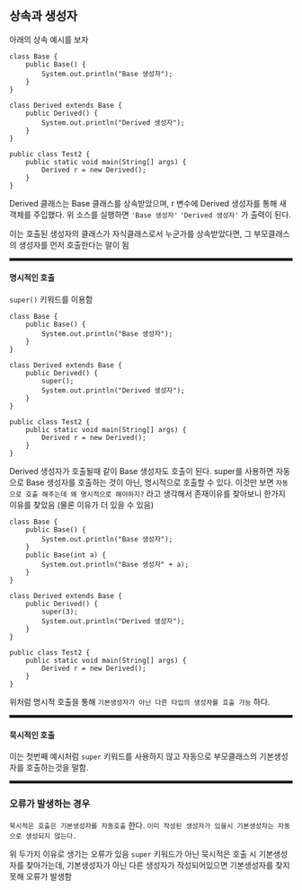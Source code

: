 ## 상속과 생성자

아래의 상속 예시를 보자

```
class Base {
    public Base() {
        System.out.println("Base 생성자");
    }
}

class Derived extends Base {
    public Derived() {
        System.out.println("Derived 생성자");
    }
}

public class Test2 {
    public static void main(String[] args) {
        Derived r = new Derived();
    }
}
```

Derived 클래스는 Base 클래스를 상속받았으며,
r 변수에 Derived 생성자를 통해 새 객체를 주입했다.
위 소스를 실행하면
`'Base 생성자'`
`'Derived 생성자'`
가 출력이 된다.

이는 호출된 생성자의 클래스가 자식클래스로서 누군가를 상속받았다면,
그 부모클래스의 생성자를 먼저 호출한다는 말이 됨

<hr style="height:5px">

#### 명시적인 호출

`super()` 키워드를 이용함

```
class Base {
    public Base() {
        System.out.println("Base 생성자");
    }
}

class Derived extends Base {
    public Derived() {
        super();
        System.out.println("Derived 생성자");
    }
}

public class Test2 {
    public static void main(String[] args) {
        Derived r = new Derived();
    }
}
```

Derived 생성자가 호출될때 같이 Base 생성자도 호출이 된다.
super를 사용하면 자동으로 Base 생성자를 호출하는 것이 아닌,
명시적으로 호출할 수 있다.
이것만 보면 `자동으로 호출 해주는데 왜 명시적으로 해야하지?` 라고 생각해서 존재이유를 찾아보니
한가지 이유를 찾았음 (물론 이유가 더 있을 수 있음)

```
class Base {
    public Base() {
        System.out.println("Base 생성자");
    }
    public Base(int a) {
        System.out.println("Base 생성자" + a);
    }
}

class Derived extends Base {
    public Derived() {
        super(3);
        System.out.println("Derived 생성자");
    }
}

public class Test2 {
    public static void main(String[] args) {
        Derived r = new Derived();
    }
}
```

위처럼 명시적 호출을 통해 `기본생성자가 아닌 다른 타입의 생성자를 호출 가능` 하다.

<hr style="height:5px">

#### 묵시적인 호출

이는 첫번째 예시처럼 `super` 키워드를 사용하지 않고 자동으로 부모클래스의 기본생성자를 호출하는것을 말함.

<hr style="height:5px">

### 오류가 발생하는 경우

`묵시적은 호출은 기본생성자를 자동호출` 한다.
`이미 작성된 생성자가 있을시 기본생성자는 자동으로 생성되지 않는다.`

위 두가지 이유로 생기는 오류가 있음
`super` 키워드가 아닌 묵시적은 호출 시 기본생성자를 찾아가는데,
기본생성자가 아닌 다른 생성자가 작성되어있으면 기본생성자를 찾지 못해 오류가 발생함
